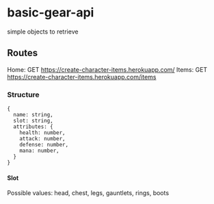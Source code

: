 # basic-gear-api
simple objects to retrieve 

## Routes
Home: GET https://create-character-items.herokuapp.com/
Items: GET https://create-character-items.herokuapp.com/items

### Structure
    {
      name: string,
      slot: string,
      attributes: {
        health: number,
        attack: number,
        defense: number,
        mana: number,
      }
    }

#### Slot
Possible values: head, chest, legs, gauntlets, rings, boots


